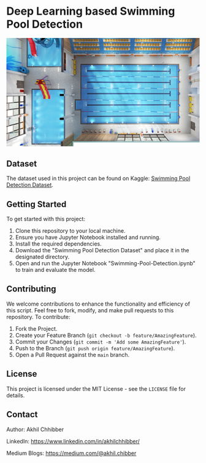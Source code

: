 # Deep Learning based Swimming Pool Detection 
<p align="center">
  <img src="https://github.com/akhilchibber/Swimming-Pool-Detection/blob/main/Swimming-Pool.png?raw=true" alt="earthml Logo">
</p>

## Dataset
The dataset used in this project can be found on Kaggle: [Swimming Pool Detection Dataset](https://www.kaggle.com/datasets/cici118/swimming-pool-detection-in-satellite-images/data). 

## Getting Started
To get started with this project:

1. Clone this repository to your local machine.
2. Ensure you have Jupyter Notebook installed and running.
3. Install the required dependencies.
4. Download the "Swimming Pool Detection Dataset" and place it in the designated directory.
5. Open and run the Jupyter Notebook "Swimming-Pool-Detection.ipynb" to train and evaluate the model.

## Contributing
We welcome contributions to enhance the functionality and efficiency of this script. Feel free to fork, modify, and make pull requests to this repository. To contribute:

1. Fork the Project.
2. Create your Feature Branch (`git checkout -b feature/AmazingFeature`).
3. Commit your Changes (`git commit -m 'Add some AmazingFeature'`).
4. Push to the Branch (`git push origin feature/AmazingFeature`).
5. Open a Pull Request against the `main` branch.

## License

This project is licensed under the MIT License - see the `LICENSE` file for details.

## Contact

Author: Akhil Chhibber

LinkedIn: https://www.linkedin.com/in/akhilchhibber/

Medium Blogs: https://medium.com/@akhil.chibber
